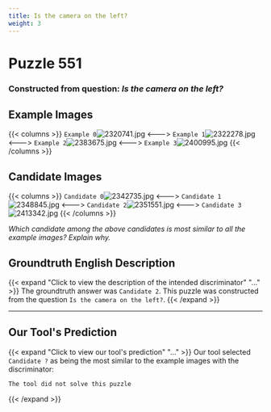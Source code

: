 ```yaml
---
title: Is the camera on the left?
weight: 3
---
```


# Puzzle 551
### Constructed from question: _Is the camera on the left?_


## Example Images
{{< columns >}}
`Example 0`![2320741.jpg](/gqa_images/2320741.jpg)
<--->
`Example 1`![2322278.jpg](/gqa_images/2322278.jpg)
<--->
`Example 2`![2383675.jpg](/gqa_images/2383675.jpg)
<--->
`Example 3`![2400995.jpg](/gqa_images/2400995.jpg)
{{< /columns >}}

## Candidate Images
{{< columns >}}
`Candidate 0`![2342735.jpg](/gqa_images/2342735.jpg)
<--->
`Candidate 1`![2348845.jpg](/gqa_images/2348845.jpg)
<--->
`Candidate 2`![2351551.jpg](/gqa_images/2351551.jpg)
<--->
`Candidate 3`![2413342.jpg](/gqa_images/2413342.jpg)
{{< /columns >}}

*Which candidate among the above candidates is most similar to all the example images? Explain why.*

## Groundtruth English Description

{{< expand "Click to view the description of the intended discriminator" "..." >}}
The groundtruth answer was `Candidate 2`. This puzzle was constructed from the question `Is the camera on the left?`.
{{< /expand >}}

---

## Our Tool's Prediction

{{< expand "Click to view our tool's prediction" "..." >}}
Our tool selected `Candidate ?` as being the most similar to the example images with the discriminator:
```plaintext
The tool did not solve this puzzle
```
{{< /expand >}}
